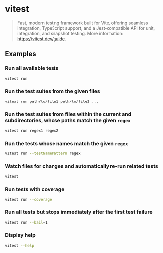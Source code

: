 # vitest

> Fast, modern testing framework built for Vite, offering seamless integration, TypeScript support, and a Jest-compatible API for unit, integration, and snapshot testing. More information: <https://vitest.dev/guide>.

## Examples

### Run all available tests

```bash
vitest run
```

### Run the test suites from the given files

```bash
vitest run path/to/file1 path/to/file2 ...
```

### Run the test suites from files within the current and subdirectories, whose paths match the given `regex`

```bash
vitest run regex1 regex2
```

### Run the tests whose names match the given `regex`

```bash
vitest run --testNamePattern regex
```

### Watch files for changes and automatically re-run related tests

```bash
vitest
```

### Run tests with coverage

```bash
vitest run --coverage
```

### Run all tests but stops immediately after the first test failure

```bash
vitest run --bail=1
```

### Display help

```bash
vitest --help
```

